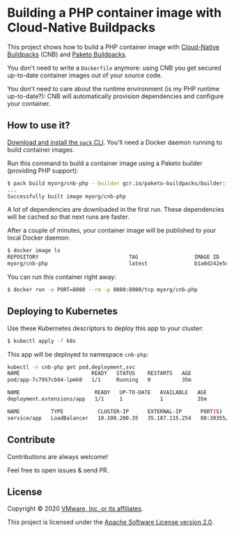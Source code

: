 # Building a PHP container image with Cloud-Native Buildpacks

This project shows how to build a PHP container image with
[Cloud-Native Buildpacks](https://buildpacks.io) (CNB) and
[Paketo Buildpacks](https://paketo.io).

You don't need to write a `Dockerfile` anymore: using CNB you get
secured up-to-date container images out of your source code.

You don't need to care about the runtime environment (is my PHP runtime up-to-date?):
CNB will automatically provision dependencies and configure your container.

## How to use it?

[Download and install the `pack` CLI](https://github.com/buildpacks/pack/releases).
You'll need a Docker daemon running to build container images.

Run this command to build a container image using a Paketo builder (providing PHP support):
```bash
$ pack build myorg/cnb-php --builder gcr.io/paketo-buildpacks/builder:full-cf
...
Successfully built image myorg/cnb-php
```

A lot of dependencies are downloaded in the first run.
These dependencies will be cached so that next runs are faster.

After a couple of minutes, your container image will be published 
to your local Docker daemon:
```bash
$ docker image ls
REPOSITORY                             TAG                  IMAGE ID    
myorg/cnb-php                          latest               b1a0d242e5ec
```

You can run this container right away:
```bash
$ docker run -e PORT=8080 --rm -p 8080:8080/tcp myorg/cnb-php
```

## Deploying to Kubernetes

Use these Kubernetes descriptors to deploy this app to your cluster:
```bash
$ kubectl apply -f k8s
```

This app will be deployed to namespace `cnb-php`:
```bash
kubectl -n cnb-php get pod,deployment,svc
NAME                       READY   STATUS    RESTARTS   AGE
pod/app-7c7957cb94-lpmk8   1/1     Running   0          35m

NAME                        READY   UP-TO-DATE   AVAILABLE   AGE
deployment.extensions/app   1/1     1            1           35m

NAME          TYPE           CLUSTER-IP      EXTERNAL-IP      PORT(S)        AGE
service/app   LoadBalancer   10.100.200.35   35.187.115.254   80:30355/TCP   35m
```

## Contribute

Contributions are always welcome!

Feel free to open issues & send PR.

## License

Copyright &copy; 2020 [VMware, Inc. or its affiliates](https://vmware.com).

This project is licensed under the [Apache Software License version 2.0](https://www.apache.org/licenses/LICENSE-2.0).
